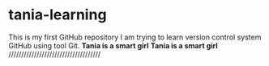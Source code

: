 # tania-learning
This is my first GitHub repository
I am trying to learn version control system GitHub using tool Git.
**Tania is a smart girl**
**Tania is a smart girl**
<br>
////////////////////////////////////



<br>